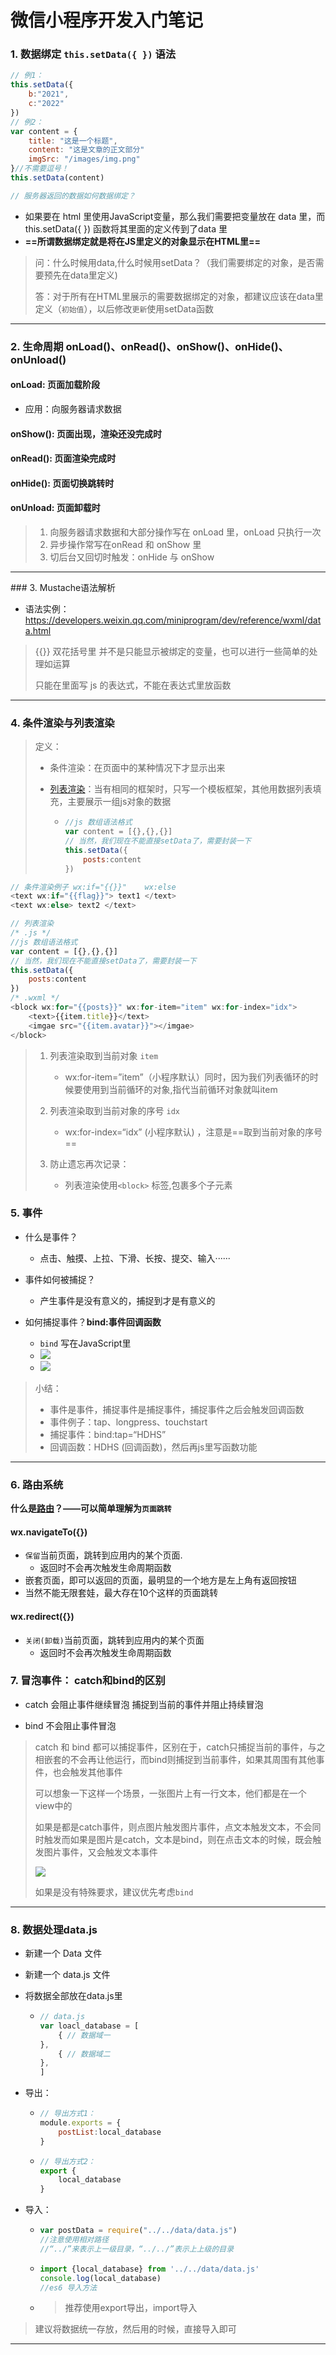 # 微信小程序开发入门笔记



### 1. 数据绑定 `this.setData({ })` 语法

```javascript
// 例1：
this.setData({
	b:"2021",
	c:"2022"
})
// 例2：
var content = {
    title: "这是一个标题",
    content: "这是文章的正文部分"
    imgSrc: "/images/img.png"
}//不需要逗号！
this.setData(content)

// 服务器返回的数据如何数据绑定？
```

- 如果要在 html 里使用JavaScript变量，那么我们需要把变量放在 data 里，而 this.setData({ })  函数将其里面的定义传到了data 里
- **==所谓数据绑定就是将在JS里定义的对象显示在HTML里==**

> 问：什么时候用data,什么时候用setData？（我们需要绑定的对象，是否需要预先在data里定义)
>
> 答：对于所有在HTML里展示的需要数据绑定的对象，都建议应该在data里定义（`初始值`），以后修改`更新`使用setData函数



------



### 2. 生命周期 onLoad()、onRead()、onShow()、onHide()、onUnload()

#### onLoad: 页面加载阶段

- 应用：向服务器请求数据

#### onShow(): 页面出现，渲染还没完成时

#### onRead(): 页面渲染完成时

#### onHide(): 页面切换跳转时

#### onUnload: 页面卸载时

> 1. 向服务器请求数据和大部分操作写在 onLoad 里，onLoad 只执行一次
> 2. 异步操作常写在onRead 和 onShow 里
> 3. 切后台又回切时触发：onHide 与 onShow



<hr>
### 3.  Mustache语法解析

- 语法实例：https://developers.weixin.qq.com/miniprogram/dev/reference/wxml/data.html

> {{}} 双花括号里 并不是只能显示被绑定的变量，也可以进行一些简单的处理如运算
>
> 只能在里面写 js 的表达式，不能在表达式里放函数

<hr>

### 4. 条件渲染与列表渲染

> 定义：
>
> - 条件渲染：在页面中的某种情况下才显示出来
>
> - [列表渲染](https://developers.weixin.qq.com/miniprogram/dev/reference/wxml/list.html)：当有相同的框架时，只写一个模板框架，其他用数据列表填充，主要展示一组js对象的数据
>
>   - ```javascript
>     //js 数组语法格式
>     var content = [{},{},{}]
>     // 当然，我们现在不能直接setData了，需要封装一下
>     this.setData({
>         posts:content
>     })
>     ```

```javascript
// 条件渲染例子 wx:if="{{}}"    wx:else
<text wx:if="{{flag}}"> text1 </text>
<text wx:else> text2 </text>

// 列表渲染
/* .js */
//js 数组语法格式
var content = [{},{},{}]
// 当然，我们现在不能直接setData了，需要封装一下
this.setData({
    posts:content
})
/* .wxml */
<block wx:for="{{posts}}" wx:for-item="item" wx:for-index="idx">
	<text>{{item.title}}</text>
	<imgae src="{{item.avatar}}"></imgae>
</block>
```

> 1. 列表渲染取到当前对象 `item` 
>    - wx:for-item=”item”（小程序默认）同时，因为我们列表循环的时候要使用到当前循环的对象,指代当前循环对象就叫item
> 2. 列表渲染取到当前对象的序号 `idx`
>    - wx:for-index=“idx” (小程序默认) ，注意是==取到当前对象的序号==
>
> 3. 防止遗忘再次记录：
>    - 列表渲染使用`<block>` 标签,包裹多个子元素





### 5. 事件

- 什么是事件？
  - 点击、触摸、上拉、下滑、长按、提交、输入······

- 事件如何被捕捉？
  - 产生事件是没有意义的，捕捉到才是有意义的
- 如何捕捉事件？**bind:事件回调函数**
  - `bind`  写在JavaScript里
  - ![](https://gitee.com/constsheng/imgcurl/raw/master/img/20210316132232.png)
  - ![](https://gitee.com/constsheng/imgcurl/raw/master/img/20210316132327.png)



> 小结：
>
> - 事件是事件，捕捉事件是捕捉事件，捕捉事件之后会触发回调函数
> - 事件例子：tap、longpress、touchstart
> - 捕捉事件：bind:tap=“HDHS”
> - 回调函数：HDHS  (回调函数)，然后再js里写函数功能

<hr>



### 6. 路由系统

**什么是[路由](https://developers.weixin.qq.com/miniprogram/dev/api/route/wx.redirectTo.html)？——可以简单理解为`页面跳转`**

#### wx.navigateTo({})

- `保留`当前页面，跳转到应用内的某个页面.
  - 返回时不会再次触发生命周期函数
- 嵌套页面，即可以返回的页面，最明显的一个地方是左上角有返回按钮
- 当然不能无限套娃，最大存在10个这样的页面跳转

#### wx.redirect({})

- `关闭(卸载)`当前页面，跳转到应用内的某个页面
  - 返回时不会再次触发生命周期函数





### 7. 冒泡事件： catch和bind的区别

- catch 会阻止事件继续冒泡
  捕捉到当前的事件并阻止持续冒泡

- bind  不会阻止事件冒泡

> catch 和 bind 都可以捕捉事件，区别在于，catch只捕捉当前的事件，与之相嵌套的不会再让他运行，而bind则捕捉到当前事件，如果其周围有其他事件，也会触发其他事件
>
> 可以想象一下这样一个场景，一张图片上有一行文本，他们都是在一个view中的
>
> 如果是都是catch事件，则点图片触发图片事件，点文本触发文本，不会同时触发而如果是图片是catch，文本是bind，则在点击文本的时候，既会触发图片事件，又会触发文本事件
>
> ![](https://gitee.com/constsheng/imgcurl/raw/master/img/20210317133045.png)
>
> 如果是没有特殊要求，建议优先考虑`bind`



<hr>

### 8. 数据处理data.js

- 新建一个 Data 文件

- 新建一个 data.js 文件

- 将数据全部放在data.js里

  - ```javascript
    // data.js
    var loacl_database = [
        { // 数据域一
    },
        { // 数据域二
    },
    ]
    ```

- 导出：

  - ```javascript
    // 导出方式1：
    module.exports = {
        postList:local_database 
    }
    ```

  - ```javascript
    // 导出方式2：
    export {
    	local_database
    }
    ```

- 导入：

  - ```javascript
    var postData = require("../../data/data.js")
    //注意使用相对路径
    //“../”来表示上一级目录，“../../”表示上上级的目录
    ```

  - ```javascript
    import {local_database} from '../../data/data.js'
    console.log(local_database)
    //es6 导入方法
    ```

  - > 推荐使用export导出，import导入

> 建议将数据统一存放，然后用的时候，直接导入即可

<hr>



